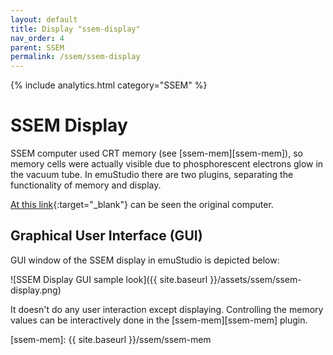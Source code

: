 ```yaml
---
layout: default
title: Display "ssem-display"
nav_order: 4
parent: SSEM
permalink: /ssem/ssem-display
---
```


{% include analytics.html category="SSEM" %}

# SSEM Display

SSEM computer used CRT memory (see [ssem-mem][ssem-mem]), so memory cells were actually visible due to phosphorescent electrons
glow in the vacuum tube. In emuStudio there are two plugins, separating the functionality of memory and display.
 
[At this link][crt]{:target="_blank"} can be seen the original computer.

## Graphical User Interface (GUI)

GUI window of the SSEM display in emuStudio is depicted below:

![SSEM Display GUI sample look]({{ site.baseurl }}/assets/ssem/ssem-display.png)

It doesn't do any user interaction except displaying. Controlling the memory values can be interactively done
in the [ssem-mem][ssem-mem] plugin.

[crt]: http://www.davidsharp.com/baby/
[ssem-mem]: {{ site.baseurl }}/ssem/ssem-mem
